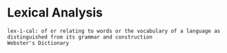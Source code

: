 # Lexical Analysis

```
lex-i-cal: of or relating to words or the vocabulary of a language as distinguished from its grammar and construction
Webster's Dictionary
```
